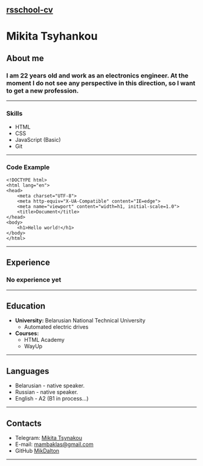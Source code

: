 ## [rsschool-cv](https://github.com/rolling-scopes-school/tasks/blob/master/tasks/cv/cv-github-hints.md)
# **Mikita Tsyhankou**
## **About me**
### I am 22 years old and work as an electronics engineer. At the moment I do not see any perspective in this direction, so I want to get a new profession.
---
### **Skills**
* HTML
* CSS
* JavaScript (Basic)
* Git
---
### **Code Example**
```
<!DOCTYPE html>
<html lang="en">
<head>
    <meta charset="UTF-8">
    <meta http-equiv="X-UA-Compatible" content="IE=edge">
    <meta name="viewport" content="width=h1, initial-scale=1.0">
    <title>Document</title>
</head>
<body>
    <h1>Hello world!</h1>
</body>
</html>
```
---
## **Experience**
### No experience yet
---
## Education
* **University:** Belarusian National Technical University
    + Automated electric drives
* **Courses:**
    * HTML Academy
    * WayUp
---
## **Languages**
* Belarusian - native speaker.
* Russian - native speaker.
* English - A2 (B1 in process…)
---
## **Contacts**
* Telegram: [Mikita Tsynakou](https://t.me/mikdalton)
* E-mail: mambaklas@gmail.com
* GitHub [MikDalton ](https://github.com/MikDalton)
---
